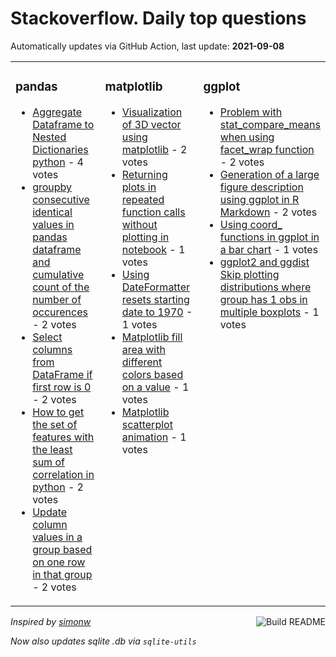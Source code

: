 # Stackoverflow. Daily top questions 

Automatically updates via GitHub Action, last update: **<!-- date starts -->2021-09-08<!-- date ends -->**


<table><tr><td valign="top" width="33%">

### pandas
<!-- pandas starts -->
* [Aggregate Dataframe to Nested Dictionaries python](https://stackoverflow.com/questions/69102922/aggregate-dataframe-to-nested-dictionaries-python) - 4 votes
* [groupby consecutive identical values in pandas dataframe and cumulative count of the number of occurences](https://stackoverflow.com/questions/69104005/groupby-consecutive-identical-values-in-pandas-dataframe-and-cumulative-count-of) - 2 votes
* [Select columns from DataFrame if first row is 0](https://stackoverflow.com/questions/69102966/select-columns-from-dataframe-if-first-row-is-0) - 2 votes
* [How to get the set of features with the least sum of correlation in python](https://stackoverflow.com/questions/69104910/how-to-get-the-set-of-features-with-the-least-sum-of-correlation-in-python) - 2 votes
* [Update column values in a group based on one row in that group](https://stackoverflow.com/questions/69107034/update-column-values-in-a-group-based-on-one-row-in-that-group) - 2 votes
<!-- pandas ends -->
</td><td valign="top" width="34%">


### matplotlib
<!-- matplotlib starts -->
* [Visualization of 3D vector using matplotlib](https://stackoverflow.com/questions/69096136/visualization-of-3d-vector-using-matplotlib) - 2 votes
* [Returning plots in repeated function calls without plotting in notebook](https://stackoverflow.com/questions/69102974/returning-plots-in-repeated-function-calls-without-plotting-in-notebook) - 1 votes
* [Using DateFormatter resets starting date to 1970](https://stackoverflow.com/questions/69101233/using-dateformatter-resets-starting-date-to-1970) - 1 votes
* [Matplotlib fill area with different colors based on a value](https://stackoverflow.com/questions/69100231/matplotlib-fill-area-with-different-colors-based-on-a-value) - 1 votes
* [Matplotlib scatterplot animation](https://stackoverflow.com/questions/69099760/matplotlib-scatterplot-animation) - 1 votes
<!-- matplotlib ends -->
</td><td valign="top" width="34%">


### ggplot
<!-- ggplot2 starts -->
* [Problem with stat_compare_means when using facet_wrap function](https://stackoverflow.com/questions/69097387/problem-with-stat-compare-means-when-using-facet-wrap-function) - 2 votes
* [Generation of a large figure description using ggplot in R Markdown](https://stackoverflow.com/questions/69096233/generation-of-a-large-figure-description-using-ggplot-in-r-markdown) - 2 votes
* [Using coord_ functions in ggplot in a bar chart](https://stackoverflow.com/questions/69102842/using-coord-functions-in-ggplot-in-a-bar-chart) - 1 votes
* [ggplot2 and ggdist Skip plotting distributions where group has 1 obs in multiple boxplots](https://stackoverflow.com/questions/69096592/ggplot2-and-ggdist-skip-plotting-distributions-where-group-has-1-obs-in-multip) - 1 votes
<!-- ggplot2 ends -->
</td></tr></table>

<a href="https://github.com/hp0404/hp0404/actions"><img src="https://github.com/hp0404/hp0404/workflows/Build%20README/badge.svg" align="right" alt="Build README"></a> <p>*Inspired by  [simonw](https://github.com/simonw/simonw)*</p> <p> *Now also updates sqlite .db via `sqlite-utils`* </p>
